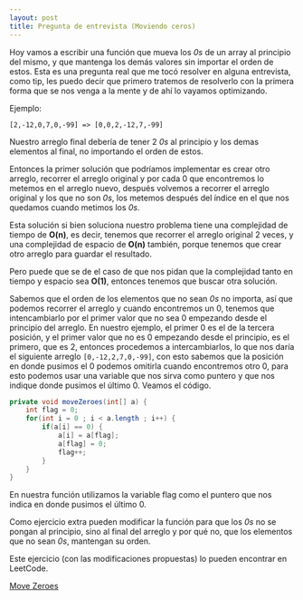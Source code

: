 ```yaml
---
layout: post
title: Pregunta de entrevista (Moviendo ceros)
---
```


Hoy vamos a escribir una función que mueva los *0s* de un array al principio del mismo, y que mantenga los demás valores sin importar el orden de estos.
Esta es una pregunta real que me tocó resolver en alguna entrevista, como tip, les puedo decir que primero tratemos de resolverlo con la primera forma que se nos venga a la mente y de ahí lo vayamos optimizando.

Ejemplo:

`[2,-12,0,7,0,-99] => [0,0,2,-12,7,-99]`

Nuestro arreglo final debería de tener 2 *0s* al principio y los demas elementos al final, no importando el orden de estos.

Entonces la primer solución que podríamos implementar es crear otro arreglo, recorrer el arreglo original y por cada 0 que encontremos lo metemos en el arreglo nuevo, después volvemos a recorrer el arreglo original y los que no son *0s*, los metemos después del índice en el que nos quedamos cuando metimos los *0s*.

Esta solución si bien soluciona nuestro problema tiene una complejidad de tiempo de **O(n)**, es decir, tenemos que recorrer el arreglo original 2 veces, y una complejidad de espacio de **O(n)** también, porque tenemos que crear otro arreglo para guardar el resultado.

Pero puede que se de el caso de que nos pidan que la complejidad tanto en tiempo y espacio sea **O(1)**, entonces tenemos que buscar otra solución.

Sabemos que el orden de los elementos que no sean *0s* no importa, así que podemos recorrer el arreglo y cuando encontremos un 0, tenemos que intencambiarlo por el primer valor que no sea 0 empezando desde el principio del arreglo. En nuestro ejemplo, el primer 0 es el de la tercera posición, y el primer valor que no es 0 empezando desde el principio, es el primero, que es 2, entonces procedemos a intercambiarlos, lo que nos daría el siguiente arreglo `[0,-12,2,7,0,-99]`, con esto sabemos que la posición en donde pusimos el 0 podemos omitirla cuando encontremos otro 0, para esto podemos usar una variable que nos sirva como puntero y que nos indique donde pusimos el último 0. Veamos el código.

~~~ java
private void moveZeroes(int[] a) {
    int flag = 0;
    for(int i = 0 ; i < a.length ; i++) {
        if(a[i] == 0) {
            a[i] = a[flag];
            a[flag] = 0;
            flag++;
        }
    }
}
~~~

En nuestra función utilizamos la variable flag como el puntero que nos indica en donde pusimos el último 0.

Como ejercicio extra pueden modificar la función para que los *0s* no se pongan al principio, sino al final del arreglo y por qué no, que los elementos que no sean *0s*, mantengan su orden.

Este ejercicio (con las modificaciones propuestas) lo pueden encontrar en LeetCode.

[Move Zeroes](https://leetcode.com/problems/move-zeroes/)
